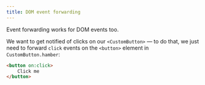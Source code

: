 ```yaml
---
title: DOM event forwarding
---
```


Event forwarding works for DOM events too.

We want to get notified of clicks on our `<CustomButton>` — to do that, we just need to forward `click` events on the `<button>` element in `CustomButton.hamber`:

```html
<button on:click>
	Click me
</button>
```
